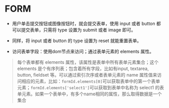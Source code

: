 # FORM
* 用户单击提交按钮或图像按钮时，就会提交表单，使用 input 或者 button 都可以提交表单，只需将 type 设置为 submit 或者 image 即可。

* 同样，将 input 或者 button 的 type 设置为 reset 就能重置表单。
* 访问表单字段：使用dom节点来访问；通过表单元素的 elements 属性。

> 每个表单都有 elements 属性，该属性是表单中所有表单元素集合；这个 elements 是个有序列表；包含着所有字段，比如有input, textarea, button, fieldset 等。可以通过索引次序或者表单元素的 name 属性值来访问相应的元素，比如：`formId.elements[0]`可以获取表单中的第一个表单元素；`formId.elements['select1']`可以获取到表单中名称为 select1 的表单元素。如果一个表单中，有多个name相同的属性，那么取得数据是一个集合

